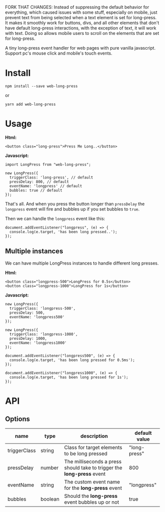 FORK THAT CHANGES:
Instead of suppressing the default behavior for everything, which caused issues with some stuff, especially on mobile, just prevent text from being selected when a text element is set for long-press.
It makes it smoothly work for buttons, divs, and all other elements that don't have default long-press interactions, with the exception of text, it will work with text. 
Doing so allows mobile users to scroll on the elements that are set for long-press.

A tiny long-press event handler for web pages with pure vanilla javascript. Support pc's mouse click and mobile's touch events.

# Install

```
npm install --save web-long-press
```

or

```
yarn add web-long-press
```

# Usage

**Html:**

```
<button class="long-press">Press Me Long..</button>
```

**Javascript:**

```
import LongPress from "web-long-press";

new LongPress({
  triggerClass: 'long-press', // default
  pressDelay: 800, // default
  eventName: 'longpress' // default
  bubbles: true // default
});
```

That's all. And when you press the button longer than `pressDelay` the `longpress` event will fire and bubbles up if you set bubbles to `true`. 

Then we can handle the `longpress` event like this:

```
document.addEventListener("longpress", (e) => {
  console.log(e.target, 'has been long pressed..');
});
```

## Multiple instances

We can have multiple LongPress instances to handle different long presses.

**Html:**

```
<button class="longpress-500">LongPress for 0.5s</button>
<button class="longpress-1000">LongPress for 1s</button>
```

**Javascript:**

```
new LongPress({
  triggerClass: 'longpress-500',
  pressDelay: 500,
  eventName: 'longpress500'
});

new LongPress({
  triggerClass: 'longpress-1000',
  pressDelay: 1000,
  eventName: 'longpress1000'
});

document.addEventListener("longpress500", (e) => {
  console.log(e.target, 'has been long pressed for 0.5ms');
});

document.addEventListener("longpress1000", (e) => {
  console.log(e.target, 'has been long pressed for 1s');
});
```

# API

## Options

name | type | description | default value |
-----|------|-------------|---------------|
triggerClass | string | Class for target elements to be long pressed | "long-press"
pressDelay  | number | The milliseconds a press should take to trigger the **long-press** event  | 800
eventName | string  | The custom event name for the **long-press** event  | "longpress"
bubbles | boolean | Should the **long-press** event bubbles up or not  | true
